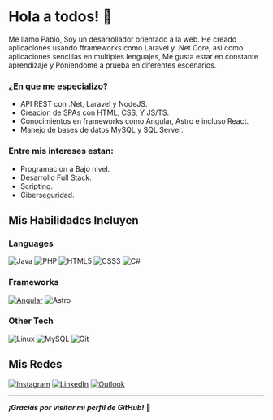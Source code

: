 # Hola a todos! 👋

Me llamo Pablo, Soy un desarrollador orientado a la web. He creado aplicaciones usando fframeworks como Laravel y .Net Core, asi como aplicaciones sencillas en multiples lenguajes, Me gusta estar en constante aprendizaje y Poniendome a prueba en diferentes escenarios.

### **¿En que me especializo?**

- API REST con .Net, Laravel y NodeJS.
- Creacion de SPAs con HTML, CSS, Y JS/TS.
- Conocimientos en frameworks como Angular, Astro e incluso React.
- Manejo de bases de datos MySQL y SQL Server.


### **Entre mis intereses estan:**

- Programacion a Bajo nivel.
- Desarrollo Full Stack.
- Scripting.
- Ciberseguridad.

## **Mis Habilidades Incluyen**

### **Languages**

![Java](https://img.shields.io/badge/java-%23ED8B00.svg?style=for-the-badge&logo=openjdk&logoColor=white)
![PHP](https://img.shields.io/badge/php-%23777BB4.svg?style=for-the-badge&logo=php&logoColor=white)
![HTML5](https://img.shields.io/badge/html5-%23E34F26.svg?style=for-the-badge&logo=html5&logoColor=white)
![CSS3](https://img.shields.io/badge/css3-%231572B6.svg?style=for-the-badge&logo=css3&logoColor=white)
![C#](https://img.shields.io/badge/c%23-%23239120.svg?style=for-the-badge&logo=csharp&logoColor=white)

### **Frameworks**

[![Angular](https://img.shields.io/badge/angular-%23DD0031.svg?style=for-the-badge&logo=angular&logoColor=white)](https://github.com/pabrax/Proyecto_ASW)
![Astro](https://img.shields.io/badge/astro-%232C2052.svg?style=for-the-badge&logo=astro&logoColor=white)


### **Other Tech**

![Linux](https://img.shields.io/badge/Linux-FCC624?style=for-the-badge&logo=linux&logoColor=black)
![MySQL](https://img.shields.io/badge/mysql-4479A1.svg?style=for-the-badge&logo=mysql&logoColor=white)
![Git](https://img.shields.io/badge/git-%23F05033.svg?style=for-the-badge&logo=git&logoColor=white)


## Mis Redes

[![Instagram](https://img.shields.io/badge/Instagram-%23E4405F.svg?style=for-the-badge&logo=Instagram&logoColor=white)](https://www.instagram.com/pxbrx/)
[![LinkedIn](https://img.shields.io/badge/linkedin-%230077B5.svg?style=for-the-badge&logo=linkedin&logoColor=white)](https://www.linkedin.com/in/pabrax/)
[![Outlook](https://img.shields.io/badge/Microsoft_Outlook-0078D4?style=for-the-badge&logo=microsoft-outlook&logoColor=white)](mailto:pabloeg0420@outlook.com)

---
***¡Gracias por visitar mi perfil de GitHub!*** 🚀









